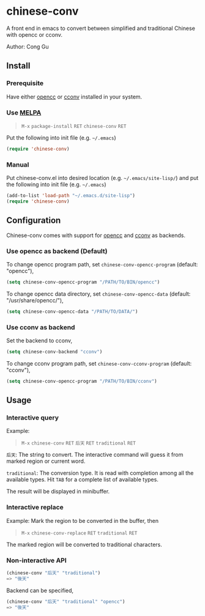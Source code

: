 # chinese-conv
A front end in emacs to convert between simplified and traditional Chinese with opencc or cconv.

Author: Cong Gu

## Install

### Prerequisite

Have either [opencc](https://github.com/BYVoid/OpenCC) or
[cconv](https://github.com/xiaoyjy/cconv) installed in your system.

### Use [MELPA](http://melpa.org/#/getting-started)

> `M-x` `package-install` `RET` `chinese-conv` `RET`

Put the following into init file (e.g. `~/.emacs`)

```lisp
(require 'chinese-conv)
```

### Manual

Put chinese-conv.el into desired location (e.g. `~/.emacs/site-lisp/`)
and put the following into init file (e.g. `~/.emacs`)

```lisp
(add-to-list 'load-path "~/.emacs.d/site-lisp")
(require 'chinese-conv)
```

## Configuration

Chinese-conv comes with support for
[opencc](https://github.com/BYVoid/OpenCC) and
[cconv](https://github.com/xiaoyjy/cconv) as backends.

### Use opencc as backend (Default)

To change opencc program path, set `chinese-conv-opencc-program` (default: "opencc"),
```lisp
(setq chinese-conv-opencc-program "/PATH/TO/BIN/opencc")
```

To change opencc data directory, set `chinese-conv-opencc-data` (default: "/usr/share/opencc/"),
```lisp
(setq chinese-conv-opencc-data "/PATH/TO/DATA/")
```

### Use cconv as backend

Set the backend to cconv,
```lisp
(setq chinese-conv-backend "cconv")
```

To change cconv program path, set `chinese-conv-cconv-program` (default: "cconv"),
```lisp
(setq chinese-conv-opencc-program "/PATH/TO/BIN/cconv")
```

## Usage

### Interactive query

Example:

> `M-x` `chinese-conv` `RET` `后天` `RET` `traditional` `RET`

`后天`: The string to convert.  The interactive command will guess it
from marked region or current word.

`traditional`: The conversion type.  It is read with completion among all the
available types.  Hit `TAB` for a complete list of available types.

The result will be displayed in minibuffer.

### Interactive replace

Example: Mark the region to be converted in the buffer, then

> `M-x` `chinese-conv-replace` `RET` `traditional` `RET`

The marked region will be converted to traditional characters.

### Non-interactive API

```lisp
(chinese-conv "后天" "traditional")
=> "後天"
```

Backend can be specified,
```lisp
(chinese-conv "后天" "traditional" "opencc")
=> "後天"
```
